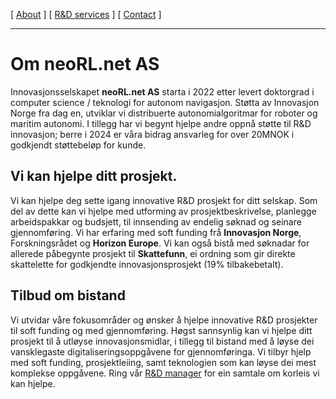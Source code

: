 [ [About](index.md) ]     [ [R&D services](RnD_services.md) ]     [ [Contact](./RnD_manager.md) ]

-------------------------------------------------------------------

# Om neoRL.net AS
Innovasjonsselskapet __neoRL.net AS__ starta i 2022 etter levert doktorgrad i computer science / teknologi for autonom navigasjon.
Støtta av Innovasjon Norge fra dag en, utviklar vi distribuerte autonomialgoritmar for roboter og maritim autonomi.
I tillegg har vi begynt hjelpe andre oppnå støtte til R&D innovasjon; berre i 2024 er våra bidrag ansvarleg for over
20MNOK i godkjendt støttebeløp for kunde.

## Vi kan hjelpe ditt prosjekt.
Vi kan hjelpe deg sette igang innovative R&D prosjekt for ditt selskap.
Som del av dette kan vi hjelpe med utforming av prosjektbeskrivelse, planlegge arbeidspakkar og budsjett, til
innsending av endelig søknad og seinare gjennomføring. Vi har erfaring med soft funding frå **Innovasjon Norge**, Forskningsrådet 
og **Horizon Europe**. Vi kan også bistå med søknadar for allerede påbegynte prosjekt til **Skattefunn**, ei ordning som gir
direkte skattelette for godkjendte innovasjonsprosjekt (19% tilbakebetalt).

## Tilbud om bistand
Vi utvidar våre fokusområder og ønsker å hjelpe innovative R&D prosjekter til soft funding og med gjennomføring. 
Høgst sannsynlig kan vi hjelpe ditt prosjekt til å utløyse innovasjonsmidlar, i tillegg til bistand med å løyse dei
vansklegaste digitaliseringsoppgåvene for gjennomføringa. Vi tilbyr hjelp med soft funding, prosjektleiing, samt
teknologien som kan løyse dei mest komplekse oppgåvene. Ring vår [R&D manager](RnD_manager.md) for ein samtale om korleis vi kan hjelpe.


